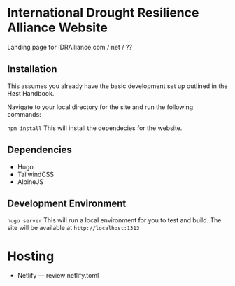 # International Drought Resilience Alliance Website
Landing page for IDRAlliance.com / net / ??


## Installation
This assumes you already have the basic development set up outlined in the Høst Handbook.

Navigate to your local directory for the site and run the following commands:

`npm install`
This will install the dependecies for the website.


## Dependencies
- Hugo
- TailwindCSS
- AlpineJS


## Development Environment
`hugo server`
This will run a local environment for you to test and build. The site will be available at `http://localhost:1313`


# Hosting
- Netlify — review netlify.toml
